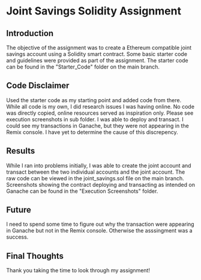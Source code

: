 # Joint Savings Solidity Assignment

## Introduction
The objective of the assignment was to create a Ethereum compatible joint savings account using a Solidity smart contract. Some basic starter code and guidelines were provided as part of the assignment. The starter code can be found in the "Starter_Code" folder on the main branch.

## Code Disclaimer
Used the starter code as my starting point and added code from there.
While all code is my own, I did research issues I was having online. No code was directly copied, online resources served as inspiration only.
Please see execution screenshots in sub folder.
I was able to deploy and transact. I could see my transactions in Ganache, but they were not appearing in the Remix console. I have yet to determine the cause of this discrepency. 

## Results
While I ran into problems initially, I was able to create the joint account and transact between the two individual accounts and the joint account. The raw code can be viewed in the joint_savings.sol file on the main branch. Screenshots showing the contract deploying and transacting as intended on Ganache can be found in the "Execution Screenshots" folder.

## Future
I need to spend some time to figure out why the transaction were appearing in Ganache but not in the Remix console. Otherwise the asssingment was a success.

## Final Thoughts
Thank you taking the time to look through my assignment!

